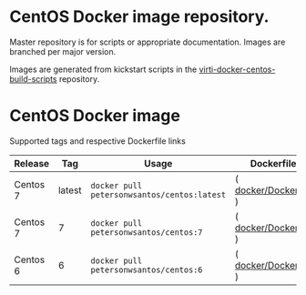 
# CentOS Docker image repository.

Master repository is for scripts or appropriate documentation. Images are
branched per major version.

Images are generated from kickstart scripts in the [virti-docker-centos-build-scripts](https://github.com/petersonwsantos/virti-docker-centos-build-scripts/) repository.


# CentOS Docker image

Supported tags and respective Dockerfile links

Release     |     Tag     |  Usage |  Dockerfile
------------|-------------|--------|------------------- 
Centos 7    | latest      | ``docker pull petersonwsantos/centos:latest`` |( [docker/Dockerfile](https://github.com/petersonwsantos/centos/blob/centos-7/docker/Dockerfile) ) 
Centos 7    | 7           | ``docker pull petersonwsantos/centos:7``      |( [docker/Dockerfile](https://github.com/petersonwsantos/centos/blob/centos-7/docker/Dockerfile) ) 
Centos 6    | 6           | ``docker pull petersonwsantos/centos:6``      | ( [docker/Dockerfile](https://github.com/petersonwsantos/centos/blob/centos-6/docker/Dockerfile) )


